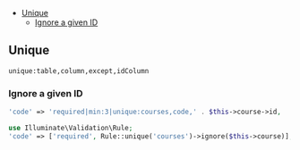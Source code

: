 <!-- TOC -->

- [Unique](#unique)
    - [Ignore a given ID](#ignore-a-given-id)

<!-- /TOC -->

<a id="markdown-unique" name="unique"></a>

## Unique

`unique:table,column,except,idColumn`

<a id="markdown-ignore-a-given-id" name="ignore-a-given-id"></a>

### Ignore a given ID

```php
'code' => 'required|min:3|unique:courses,code,' . $this->course->id,
```

```php
use Illuminate\Validation\Rule;
'code' => ['required', Rule::unique('courses')->ignore($this->course)],
```



